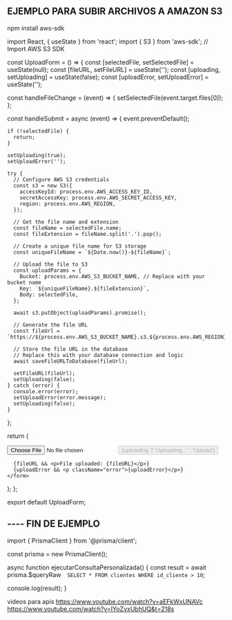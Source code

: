 ## EJEMPLO PARA SUBIR ARCHIVOS A AMAZON S3

npm install aws-sdk

import React, { useState } from 'react';
import { S3 } from 'aws-sdk'; // Import AWS S3 SDK

const UploadForm = () => {
const [selectedFile, setSelectedFile] = useState(null);
const [fileURL, setFileURL] = useState('');
const [uploading, setUploading] = useState(false);
const [uploadError, setUploadError] = useState('');

const handleFileChange = (event) => {
setSelectedFile(event.target.files[0]);
};

const handleSubmit = async (event) => {
event.preventDefault();

    if (!selectedFile) {
      return;
    }

    setUploading(true);
    setUploadError('');

    try {
      // Configure AWS S3 credentials
      const s3 = new S3({
        accessKeyId: process.env.AWS_ACCESS_KEY_ID,
        secretAccessKey: process.env.AWS_SECRET_ACCESS_KEY,
        region: process.env.AWS_REGION,
      });

      // Get the file name and extension
      const fileName = selectedFile.name;
      const fileExtension = fileName.split('.').pop();

      // Create a unique file name for S3 storage
      const uniqueFileName = `${Date.now()}-${fileName}`;

      // Upload the file to S3
      const uploadParams = {
        Bucket: process.env.AWS_S3_BUCKET_NAME, // Replace with your bucket name
        Key: `${uniqueFileName}.${fileExtension}`,
        Body: selectedFile,
      };

      await s3.putObject(uploadParams).promise();

      // Generate the file URL
      const fileUrl = `https://${process.env.AWS_S3_BUCKET_NAME}.s3.${process.env.AWS_REGION}.amazonaws.com/${uniqueFileName}.${fileExtension}`;

      // Store the file URL in the database
      // Replace this with your database connection and logic
      await saveFileURLToDatabase(fileUrl);

      setFileURL(fileUrl);
      setUploading(false);
    } catch (error) {
      console.error(error);
      setUploadError(error.message);
      setUploading(false);
    }

};

return (

<form onSubmit={handleSubmit}>
<input type="file" onChange={handleFileChange} />
<button type="submit" disabled={uploading}>
{uploading ? 'Uploading...' : 'Upload'}
</button>

      {fileURL && <p>File uploaded: {fileURL}</p>}
      {uploadError && <p className="error">{uploadError}</p>}
    </form>

);
};

export default UploadForm;

## ---- FIN DE EJEMPLO

import { PrismaClient } from '@prisma/client';

const prisma = new PrismaClient();

async function ejecutarConsultaPersonalizada() {
const result = await prisma.$queryRaw`   SELECT * FROM clientes
    WHERE id_cliente > 10
`;

console.log(result);
}

videos para apis
https://www.youtube.com/watch?v=aEFkWxUNAVc
https://www.youtube.com/watch?v=IYoZvxUbhUQ&t=218s
